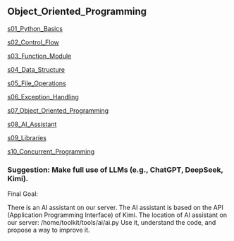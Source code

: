 

## Object_Oriented_Programming

[s01_Python_Basics](/s01_Python_Basics)

[s02_Control_Flow](/s02_Control_Flow)

[s03_Function_Module](/s03_Function_Module)

[s04_Data_Structure](/s04_Data_Structure)

[s05_File_Operations](/s05_File_Operations)

[s06_Exception_Handling](/s06_Exception_Handling)

[s07_Object_Oriented_Programming](/s07_Object_Oriented_Programming)

[s08_AI_Assistant](/s08_AI_Assistant)

[s09_Libraries](/s09_Libraries)

[s10_Concurrent_Programming](/s10_Concurrent_Programming)



### Suggestion: Make full use of LLMs (e.g., ChatGPT, DeepSeek, Kimi).

Final Goal:

There is an AI assistant on our server.
The AI assistant is based on the API (Application Programming Interface) of Kimi.
The location of AI assistant on our server: /home/toolkit/tools/ai/ai.py
Use it, understand the code, and propose a way to improve it.








